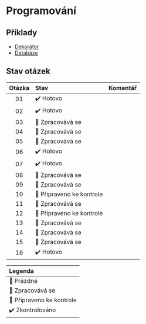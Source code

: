 # Programování

## Příklady
* [Dekorátor](https://github.com/Vofy/Maturita-PRG-Zmrzlina)
* [Databáze](https://github.com/Vofy/Maturita-PRG-Databaze)

## Stav otázek
| Otázka | Stav                             | Komentář |
| :----: | :------------------------------- | :------- |
| 01     | :heavy_check_mark: Hotovo        |          |
| 02     | :heavy_check_mark: Hotovo        |          |
| 03     | :construction: Zpracovává se     |          |
| 04     | :construction: Zpracovává se     |          |
| 05     | :construction: Zpracovává se     |          |
| 06     | :heavy_check_mark: Hotovo        |          |
| 07     | :heavy_check_mark: Hotovo        |          |
| 08     | :construction: Zpracovává se     |          |
| 09     | :construction: Zpracovává se     |          |
| 10     | :pushpin: Připraveno ke kontrole |          |
| 11     | :construction: Zpracovává se     |          |
| 12     | :pushpin: Připraveno ke kontrole |          |
| 13     | :construction: Zpracovává se     |          |
| 14     | :construction: Zpracovává se     |          |
| 15     | :construction: Zpracovává se     |          |
| 16     | :heavy_check_mark: Hotovo        |          |

| Legenda                          |
| :------------------------------- |
| :black_square_button: Prázdné    |
| :construction: Zpracovává se     |
| :pushpin: Připraveno ke kontrole |
| :heavy_check_mark: Zkontrolováno |
